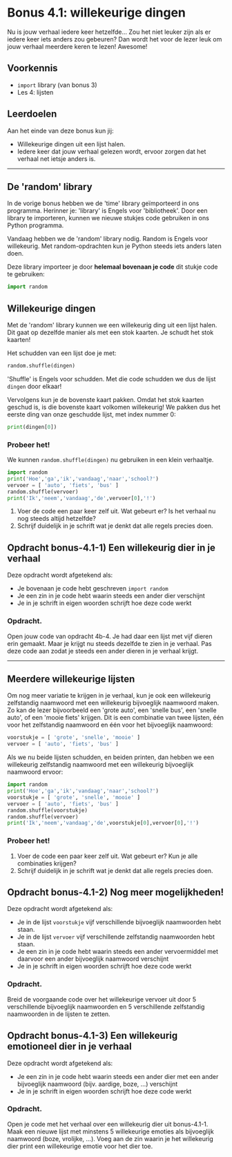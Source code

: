 # Bonus 4.1: willekeurige dingen

Nu is jouw verhaal iedere keer hetzelfde... Zou het niet leuker zijn als er iedere keer iets anders zou gebeuren? Dan wordt het voor de lezer leuk om jouw verhaal meerdere keren te lezen! Awesome!

## Voorkennis

* `import` library (van bonus 3)
* Les 4: lijsten

## Leerdoelen

Aan het einde van deze bonus kun jij:

* Willekeurige dingen uit een lijst halen.
* Iedere keer dat jouw verhaal gelezen wordt, ervoor zorgen dat het verhaal net ietsje anders is.

****



## De 'random' library

In de vorige bonus hebben we de 'time' library geïmporteerd in ons programma. Herinner je: 'library' is Engels voor 'bibliotheek'. Door een library te importeren, kunnen we nieuwe stukjes code gebruiken in ons Python programma.

Vandaag hebben we de 'random' library nodig. Random is Engels voor willekeurig. Met random-opdrachten kun je Python steeds iets anders laten doen.

Deze library importeer je door **helemaal bovenaan je code** dit stukje code te gebruiken:

```python
import random
```




## Willekeurige dingen

Met de 'random' library kunnen we een willekeurig ding uit een lijst halen. Dit gaat op dezelfde manier als met een stok kaarten. Je schudt het stok kaarten!

Het schudden van een lijst doe je met:
```python
random.shuffle(dingen)
```
'Shuffle' is Engels voor schudden. Met die code schudden we dus de lijst `dingen` door elkaar!

Vervolgens kun je de bovenste kaart pakken. Omdat het stok kaarten geschud is, is die bovenste kaart volkomen willekeurig! We pakken dus het eerste ding van onze geschudde lijst, met index nummer 0:

```python
print(dingen[0])
```

### Probeer het!

We kunnen `random.shuffle(dingen)` nu gebruiken in een klein verhaaltje.

```python
import random
print('Hoe','ga','ik','vandaag','naar','school?')
vervoer = [ 'auto', 'fiets', 'bus' ]
random.shuffle(vervoer)
print('Ik','neem','vandaag','de',vervoer[0],'!')
```

1) Voer de code een paar keer zelf uit. Wat gebeurt er? Is het verhaal nu nog steeds altijd hetzelfde?
2) Schrijf duidelijk in je schrift wat je denkt dat alle regels precies doen.





## Opdracht bonus-4.1-1\) Een willekeurig dier in je verhaal

Deze opdracht wordt afgetekend als:

* Je bovenaan je code hebt geschreven `import random`
* Je een zin in je code hebt waarin steeds een ander dier verschijnt
* Je in je schrift in eigen woorden schrijft hoe deze code werkt

### Opdracht.

Open jouw code van opdracht 4b-4. Je had daar een lijst met vijf dieren erin gemaakt. Maar je krijgt nu steeds dezelfde te zien in je verhaal. Pas deze code aan zodat je steeds een ander dieren in je verhaal krijgt.




****

## Meerdere willekeurige lijsten

Om nog meer variatie te krijgen in je verhaal, kun je ook een willekeurig zelfstandig naamwoord met een willekeurig bijvoeglijk naamwoord maken. Zo kan de lezer bijvoorbeeld een 'grote auto', een 'snelle bus', een 'snelle auto', of een 'mooie fiets' krijgen. Dit is een combinatie van twee lijsten, één voor het zelfstandig naamwoord en één voor het bijvoeglijk naamwoord:

```python
voorstukje = [ 'grote', 'snelle', 'mooie' ]
vervoer = [ 'auto', 'fiets', 'bus' ]
```

Als we nu beide lijsten schudden, en beiden printen, dan hebben we een willekeurig zelfstandig naamwoord met een willekeurig bijvoeglijk naamwoord ervoor:

```python
import random
print('Hoe','ga','ik','vandaag','naar','school?')
voorstukje = [ 'grote', 'snelle', 'mooie' ]
vervoer = [ 'auto', 'fiets', 'bus' ]
random.shuffle(voorstukje)
random.shuffle(vervoer)
print('Ik','neem','vandaag','de',voorstukje[0],vervoer[0],'!')
```

### Probeer het!

1) Voer de code een paar keer zelf uit. Wat gebeurt er? Kun je alle combinaties krijgen?
2) Schrijf duidelijk in je schrift wat je denkt dat alle regels precies doen.





## Opdracht bonus-4.1-2\) Nog meer mogelijkheden!

Deze opdracht wordt afgetekend als:

* Je in de lijst `voorstukje` vijf verschillende bijvoeglijk naamwoorden hebt staan.
* Je in de lijst `vervoer` vijf verschillende zelfstandig naamwoorden hebt staan.
* Je een zin in je code hebt waarin steeds een ander vervoermiddel met daarvoor een ander bijvoeglijk naamwoord verschijnt
* Je in je schrift in eigen woorden schrijft hoe deze code werkt

### Opdracht.

Breid de voorgaande code over het willekeurige vervoer uit door 5 verschillende bijvoeglijk naamwoorden en 5 verschillende zelfstandig naamwoorden in de lijsten te zetten.





## Opdracht bonus-4.1-3\) Een willekeurig emotioneel dier in je verhaal

Deze opdracht wordt afgetekend als:

* Je een zin in je code hebt waarin steeds een ander dier met een ander bijvoeglijk naamwoord (bijv. aardige, boze, ...) verschijnt
* Je in je schrift in eigen woorden schrijft hoe deze code werkt

### Opdracht.

Open je code met het verhaal over een willekeurig dier uit bonus-4.1-1.
Maak een nieuwe lijst met minstens 5 willekeurige emoties als bijvoeglijk naamwoord (boze, vrolijke, ...).
Voeg aan de zin waarin je het willekeurig dier print een willekeurige emotie voor het dier toe.

